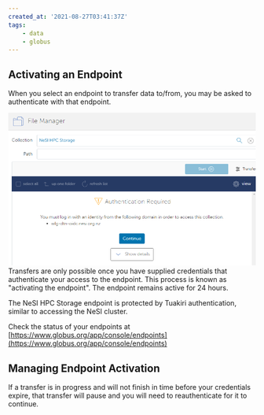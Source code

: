 ```yaml
---
created_at: '2021-08-27T03:41:37Z'
tags: 
    - data
    - globus
---
```


## Activating an Endpoint

When you select an endpoint to transfer data to/from, you may be asked
to authenticate with that endpoint.

![mceclip0.png](../../assets/images/Globus_V5_endpoint_activation.png)  
Transfers are only possible once you have supplied credentials that
authenticate your access to the endpoint. This process is known as
"activating the endpoint". The endpoint remains active for 24 hours.  

The NeSI HPC Storage endpoint is protected by Tuakiri authentication, similar to accessing the NeSI cluster. 

Check the status of your endpoints at [https://www.globus.org/app/console/endpoints](https://www.globus.org/app/console/endpoints)

## Managing Endpoint Activation

If a transfer is in progress and will not finish in time before your
credentials expire, that transfer will pause and you will need to
reauthenticate for it to continue.
